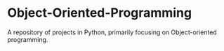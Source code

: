 # Object-Oriented-Programming
A repository of projects in Python, primarily focusing on Object-oriented programming.
